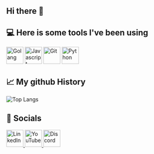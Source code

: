 ## Hi there 👋

## 💻 Here is some tools I've been using
<p align="left">
  <img src="https://cdn.jsdelivr.net/gh/devicons/devicon@latest/icons/go/go-original.svg" alt="Golang" width="45" height="45">
  <img src="https://cdn.jsdelivr.net/gh/devicons/devicon@latest/icons/javascript/javascript-original.svg" alt="Javascript" width="45" height="45">
  <img src="https://cdn.jsdelivr.net/gh/devicons/devicon@latest/icons/git/git-original.svg" alt="Git" width="45" height="45">
  <img src="https://cdn.jsdelivr.net/gh/devicons/devicon@latest/icons/python/python-original.svg" alt="Python" width="45" height="45">
</p>

## 📈 My github History
![Top Langs](https://github-readme-stats.vercel.app/api/top-langs/?username=Mioduu&layout=compact)

## 💬 Socials
<p align="left">
  <a href="https://www.linkedin.com/in/maciej-polak2/" target="_blank">
    <img src="https://cdn.jsdelivr.net/gh/devicons/devicon/icons/linkedin/linkedin-original.svg" alt="LinkedIn" width="45" height="45"/>
  </a>
  <a href="https://www.youtube.com/@miodu1570" target="_blank">
    <img src="https://cdn.jsdelivr.net/gh/devicons/devicon/icons/youtube/youtube-original.svg" alt="YouTube" width="45" height="45"/>
  </a>
  <a href="https://discord.com/users/402904875350097930" target="_blank">
    <img src="https://cdn.jsdelivr.net/gh/devicons/devicon/icons/discord/discord-original.svg" alt="Discord" width="45" height="45"/>
  </a>
</p>
